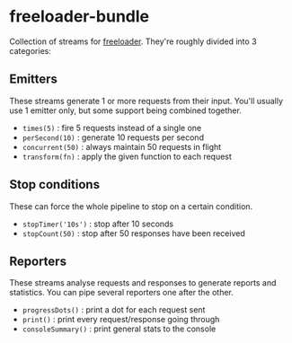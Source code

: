 # freeloader-bundle

Collection of streams for [freeloader](https://github.com/rprieto/freeloader).
They're roughly divided into 3 categories:

## Emitters

These streams generate 1 or more requests from their input. You'll usually use 1 emitter only, but some support being combined together.

- `times(5)` : fire 5 requests instead of a single one
- `perSecond(10)` : generate 10 requests per second
- `concurrent(50)` : always maintain 50 requests in flight
- `transform(fn)` : apply the given function to each request

## Stop conditions

These can force the whole pipeline to stop on a certain condition.

- `stopTimer('10s')` : stop after 10 seconds
- `stopCount(50)` : stop after 50 responses have been received

## Reporters

These streams analyse requests and responses to generate reports and statistics. You can pipe several reporters one after the other.

- `progressDots()` : print a dot for each request sent
- `print()` : print every request/response going through
- `consoleSummary()` : print general stats to the console

